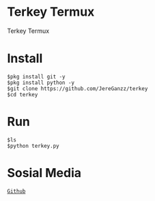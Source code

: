 # Terkey Termux
Terkey Termux

# Install
```
$pkg install git -y
$pkg install python -y
$git clone https://github.com/JereGanzz/terkey
$cd terkey
```
# Run
```
$ls
$python terkey.py
```

# Sosial Media
[`Github`](`https://github.com/JereGanzz`)
